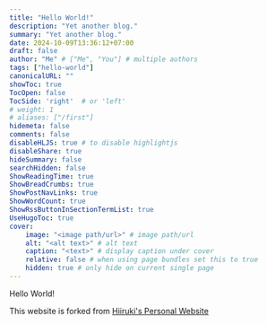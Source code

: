 ```yaml
---
title: "Hello World!"
description: "Yet another blog."
summary: "Yet another blog."
date: 2024-10-09T13:36:12+07:00
draft: false
author: "Me" # ["Me", "You"] # multiple authors
tags: ["hello-world"]
canonicalURL: ""
showToc: true
TocOpen: false
TocSide: 'right'  # or 'left'
# weight: 1
# aliases: ["/first"]
hidemeta: false
comments: false
disableHLJS: true # to disable highlightjs
disableShare: true
hideSummary: false
searchHidden: false
ShowReadingTime: true
ShowBreadCrumbs: true
ShowPostNavLinks: true
ShowWordCount: true
ShowRssButtonInSectionTermList: true
UseHugoToc: true
cover:
    image: "<image path/url>" # image path/url
    alt: "<alt text>" # alt text
    caption: "<text>" # display caption under cover
    relative: false # when using page bundles set this to true
    hidden: true # only hide on current single page
---
```


Hello World!

This website is forked from [Hiiruki's Personal Website](https://github.com/hiiruki/hiiruki.dev)
